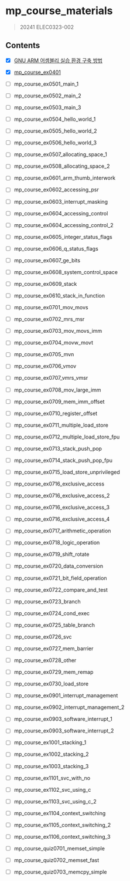 # mp_course_materials

> 20241 ELEC0323-002

## Contents

- [x] [GNU ARM 어셈블리 실습 환경 구축 방법](gnu-arm-어셈블리-실습-환경-구축-방법.md)

- [x] [mp_course_ex0401](mp_course_ex0401.md)

- [ ] mp_course_ex0501_main_1

- [ ] mp_course_ex0502_main_2

- [ ] mp_course_ex0503_main_3

- [ ] mp_course_ex0504_hello_world_1

- [ ] mp_course_ex0505_hello_world_2

- [ ] mp_course_ex0506_hello_world_3

- [ ] mp_course_ex0507_allocating_space_1

- [ ] mp_course_ex0508_allocating_space_2

- [ ] mp_course_ex0601_arm_thumb_interwork

- [ ] mp_course_ex0602_accessing_psr

- [ ] mp_course_ex0603_interrupt_masking

- [ ] mp_course_ex0604_accessing_control

- [ ] mp_course_ex0604_accessing_control_2

- [ ] mp_course_ex0605_integer_status_flags

- [ ] mp_course_ex0606_q_status_flags

- [ ] mp_course_ex0607_ge_bits

- [ ] mp_course_ex0608_system_control_space

- [ ] mp_course_ex0609_stack

- [ ] mp_course_ex0610_stack_in_function

- [ ] mp_course_ex0701_mov_movs

- [ ] mp_course_ex0702_mrs_msr

- [ ] mp_course_ex0703_mov_movs_imm

- [ ] mp_course_ex0704_movw_movt

- [ ] mp_course_ex0705_mvn

- [ ] mp_course_ex0706_vmov

- [ ] mp_course_ex0707_vmrs_vmsr

- [ ] mp_course_ex0708_mov_large_imm

- [ ] mp_course_ex0709_mem_imm_offset

- [ ] mp_course_ex0710_register_offset

- [ ] mp_course_ex0711_multiple_load_store

- [ ] mp_course_ex0712_multiple_load_store_fpu

- [ ] mp_course_ex0713_stack_push_pop

- [ ] mp_course_ex0714_stack_push_pop_fpu

- [ ] mp_course_ex0715_load_store_unprivileged

- [ ] mp_course_ex0716_exclusive_access

- [ ] mp_course_ex0716_exclusive_access_2

- [ ] mp_course_ex0716_exclusive_access_3

- [ ] mp_course_ex0716_exclusive_access_4

- [ ] mp_course_ex0717_arithmetic_operation

- [ ] mp_course_ex0718_logic_operation

- [ ] mp_course_ex0719_shift_rotate

- [ ] mp_course_ex0720_data_conversion

- [ ] mp_course_ex0721_bit_field_operation

- [ ] mp_course_ex0722_compare_and_test

- [ ] mp_course_ex0723_branch

- [ ] mp_course_ex0724_cond_exec

- [ ] mp_course_ex0725_table_branch

- [ ] mp_course_ex0726_svc

- [ ] mp_course_ex0727_mem_barrier

- [ ] mp_course_ex0728_other

- [ ] mp_course_ex0729_mem_remap

- [ ] mp_course_ex0730_load_store

- [ ] mp_course_ex0901_interrupt_management

- [ ] mp_course_ex0902_interrupt_management_2

- [ ] mp_course_ex0903_software_interrupt_1

- [ ] mp_course_ex0903_software_interrupt_2

- [ ] mp_course_ex1001_stacking_1

- [ ] mp_course_ex1002_stacking_2

- [ ] mp_course_ex1003_stacking_3

- [ ] mp_course_ex1101_svc_with_no

- [ ] mp_course_ex1102_svc_using_c

- [ ] mp_course_ex1103_svc_using_c_2

- [ ] mp_course_ex1104_context_switching

- [ ] mp_course_ex1105_context_switching_2

- [ ] mp_course_ex1106_context_switching_3

- [ ] mp_course_quiz0701_memset_simple

- [ ] mp_course_quiz0702_memset_fast

- [ ] mp_course_quiz0703_memcpy_simple
